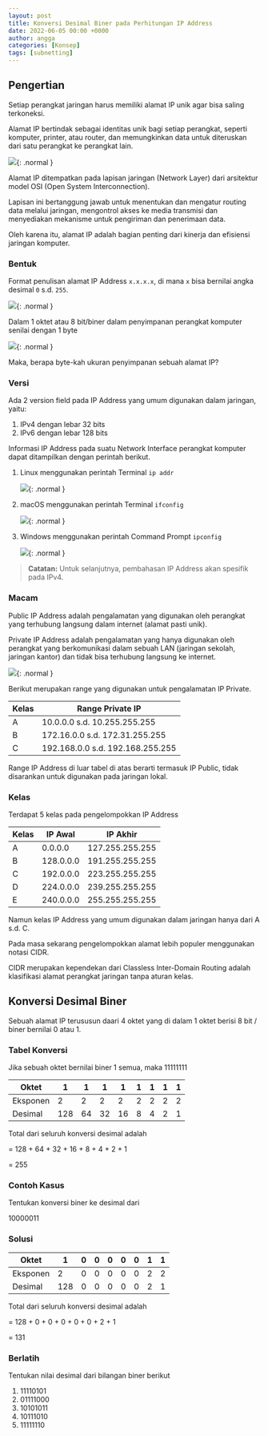 ```yaml
---
layout: post
title: Konversi Desimal Biner pada Perhitungan IP Address
date: 2022-06-05 00:00 +0000
author: angga
categories: [Konsep]
tags: [subnetting]
---
```


## Pengertian

Setiap perangkat jaringan harus memiliki alamat IP unik agar bisa saling terkoneksi.

Alamat IP bertindak sebagai identitas unik bagi setiap perangkat, seperti komputer, printer, atau router, dan memungkinkan data untuk diteruskan dari satu perangkat ke perangkat lain.

![](/assets/img/2022-06-05-konversi-desimal-biner-pada-perhitungan-ip-address/01.png){: .normal }

Alamat IP ditempatkan pada lapisan jaringan (Network Layer) dari arsitektur model OSI (Open System Interconnection).

Lapisan ini bertanggung jawab untuk menentukan dan mengatur routing data melalui jaringan, mengontrol akses ke media transmisi dan menyediakan mekanisme untuk pengiriman dan penerimaan data.

Oleh karena itu, alamat IP adalah bagian penting dari kinerja dan efisiensi jaringan komputer.

### Bentuk

Format penulisan alamat IP Address `x.x.x.x`, di mana `x` bisa bernilai angka desimal `0` s.d. `255`.

![](/assets/img/2022-06-05-konversi-desimal-biner-pada-perhitungan-ip-address/02.png){: .normal }

Dalam 1 oktet atau 8 bit/biner dalam penyimpanan perangkat komputer senilai dengan 1 byte

![](/assets/img/2022-06-05-konversi-desimal-biner-pada-perhitungan-ip-address/03.png){: .normal }

Maka, berapa byte-kah ukuran penyimpanan sebuah alamat IP?

### Versi

Ada 2 version field pada IP Address yang umum digunakan dalam jaringan, yaitu:

1. IPv4 dengan lebar 32 bits
2. IPv6 dengan lebar 128 bits

Informasi IP Address pada suatu Network Interface perangkat komputer dapat ditampilkan dengan perintah berikut.

1. Linux menggunakan perintah Terminal `ip addr`

   ![](/assets/img/2022-06-05-konversi-desimal-biner-pada-perhitungan-ip-address/04.png){: .normal }

2. macOS menggunakan perintah Terminal `ifconfig`

   ![](/assets/img/2022-06-05-konversi-desimal-biner-pada-perhitungan-ip-address/05.png){: .normal }

3. Windows menggunakan perintah Command Prompt `ipconfig`

   ![](/assets/img/2022-06-05-konversi-desimal-biner-pada-perhitungan-ip-address/06.png){: .normal }

> **Catatan:**
> Untuk selanjutnya, pembahasan IP Address akan spesifik pada IPv4.

### Macam

Public IP Address adalah pengalamatan yang digunakan oleh perangkat yang terhubung langsung dalam internet (alamat pasti unik).

Private IP Address adalah pengalamatan yang hanya digunakan oleh perangkat yang berkomunikasi dalam sebuah LAN (jaringan sekolah, jaringan kantor) dan tidak bisa terhubung langsung ke internet.

![](/assets/img/2022-06-05-konversi-desimal-biner-pada-perhitungan-ip-address/07.png){: .normal }

Berikut merupakan range yang digunakan untuk pengalamatan IP Private.

| Kelas | Range Private IP                 |
| ----- | -------------------------------- |
| A     | 10.0.0.0 s.d. 10.255.255.255     |
| B     | 172.16.0.0 s.d. 172.31.255.255   |
| C     | 192.168.0.0 s.d. 192.168.255.255 |

Range IP Address di luar tabel di atas berarti termasuk IP Public, tidak disarankan untuk digunakan pada jaringan lokal.

### Kelas

Terdapat 5 kelas pada pengelompokkan IP Address

| Kelas | IP Awal   | IP Akhir        |
| ----- | --------- | --------------- |
| A     | 0.0.0.0   | 127.255.255.255 |
| B     | 128.0.0.0 | 191.255.255.255 |
| C     | 192.0.0.0 | 223.255.255.255 |
| D     | 224.0.0.0 | 239.255.255.255 |
| E     | 240.0.0.0 | 255.255.255.255 |

Namun kelas IP Address yang umum digunakan dalam jaringan hanya dari A s.d. C.

Pada masa sekarang pengelompokkan alamat lebih populer menggunakan notasi CIDR.

CIDR merupakan kependekan dari Classless Inter-Domain Routing adalah klasifikasi alamat perangkat jaringan tanpa aturan kelas.

## Konversi Desimal Biner

Sebuah alamat IP terususun daari 4 oktet yang di dalam 1 oktet berisi 8 bit / biner bernilai 0 atau 1.

### Tabel Konversi

Jika sebuah oktet bernilai biner 1 semua, maka 11111111

| Oktet    | 1            | 1            | 1            | 1            | 1            | 1            | 1            | 1            |
| -------- | ------------ | ------------ | ------------ | ------------ | ------------ | ------------ | ------------ | ------------ |
| Eksponen | 2<sup></sup> | 2<sup></sup> | 2<sup></sup> | 2<sup></sup> | 2<sup></sup> | 2<sup></sup> | 2<sup></sup> | 2<sup></sup> |
| Desimal  | 128          | 64           | 32           | 16           | 8            | 4            | 2            | 1            |

Total dari seluruh konversi desimal adalah

= 128 + 64 + 32 + 16 + 8 + 4 + 2 + 1

= 255

### Contoh Kasus

Tentukan konversi biner ke desimal dari

10000011

### Solusi

| Oktet    | 1            | 0   | 0   | 0   | 0   | 0   | 1            | 1            |
| -------- | ------------ | --- | --- | --- | --- | --- | ------------ | ------------ |
| Eksponen | 2<sup></sup> | 0   | 0   | 0   | 0   | 0   | 2<sup></sup> | 2<sup></sup> |
| Desimal  | 128          | 0   | 0   | 0   | 0   | 0   | 2            | 1            |

Total dari seluruh konversi desimal adalah

= 128 + 0 + 0 + 0 + 0 + 0 + 2 + 1

= 131

### Berlatih

Tentukan nilai desimal dari bilangan biner berikut

1. 11110101
1. 01111000
1. 10101011
1. 10111010
1. 11111110
